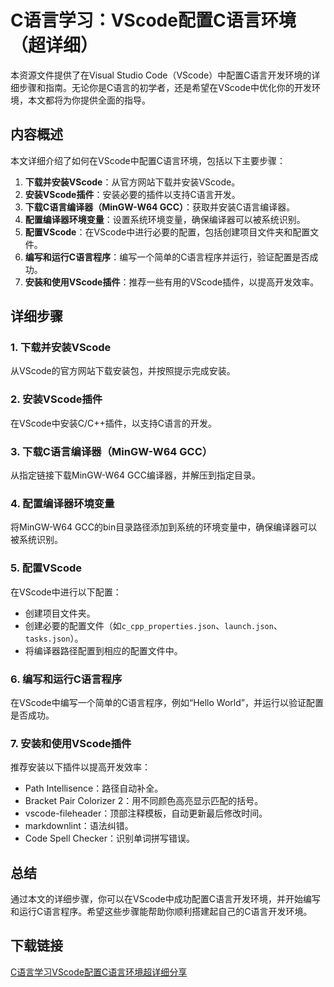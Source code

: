 # C语言学习：VScode配置C语言环境（超详细）

本资源文件提供了在Visual Studio Code（VScode）中配置C语言开发环境的详细步骤和指南。无论你是C语言的初学者，还是希望在VScode中优化你的开发环境，本文都将为你提供全面的指导。

## 内容概述

本文详细介绍了如何在VScode中配置C语言环境，包括以下主要步骤：

1. **下载并安装VScode**：从官方网站下载并安装VScode。
2. **安装VScode插件**：安装必要的插件以支持C语言开发。
3. **下载C语言编译器（MinGW-W64 GCC）**：获取并安装C语言编译器。
4. **配置编译器环境变量**：设置系统环境变量，确保编译器可以被系统识别。
5. **配置VScode**：在VScode中进行必要的配置，包括创建项目文件夹和配置文件。
6. **编写和运行C语言程序**：编写一个简单的C语言程序并运行，验证配置是否成功。
7. **安装和使用VScode插件**：推荐一些有用的VScode插件，以提高开发效率。

## 详细步骤

### 1. 下载并安装VScode

从VScode的官方网站下载安装包，并按照提示完成安装。

### 2. 安装VScode插件

在VScode中安装C/C++插件，以支持C语言的开发。

### 3. 下载C语言编译器（MinGW-W64 GCC）

从指定链接下载MinGW-W64 GCC编译器，并解压到指定目录。

### 4. 配置编译器环境变量

将MinGW-W64 GCC的bin目录路径添加到系统的环境变量中，确保编译器可以被系统识别。

### 5. 配置VScode

在VScode中进行以下配置：
- 创建项目文件夹。
- 创建必要的配置文件（如`c_cpp_properties.json`、`launch.json`、`tasks.json`）。
- 将编译器路径配置到相应的配置文件中。

### 6. 编写和运行C语言程序

在VScode中编写一个简单的C语言程序，例如“Hello World”，并运行以验证配置是否成功。

### 7. 安装和使用VScode插件

推荐安装以下插件以提高开发效率：
- Path Intellisence：路径自动补全。
- Bracket Pair Colorizer 2：用不同颜色高亮显示匹配的括号。
- vscode-fileheader：顶部注释模板，自动更新最后修改时间。
- markdownlint：语法纠错。
- Code Spell Checker：识别单词拼写错误。

## 总结

通过本文的详细步骤，你可以在VScode中成功配置C语言开发环境，并开始编写和运行C语言程序。希望这些步骤能帮助你顺利搭建起自己的C语言开发环境。

## 下载链接

[C语言学习VScode配置C语言环境超详细分享](https://pan.quark.cn/s/8db987a821b4)